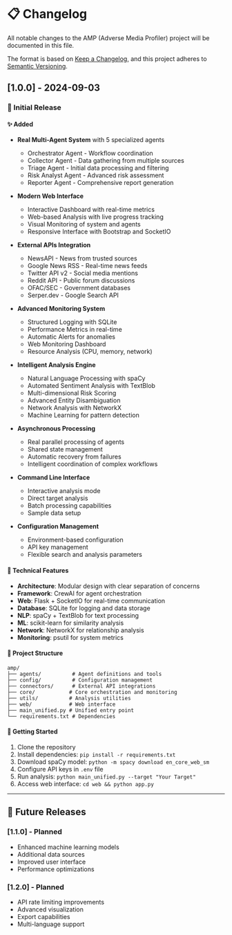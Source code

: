 # 📋 Changelog

All notable changes to the AMP (Adverse Media Profiler) project will be documented in this file.

The format is based on [Keep a Changelog](https://keepachangelog.com/en/1.0.0/),
and this project adheres to [Semantic Versioning](https://semver.org/spec/v2.0.0.html).

## [1.0.0] - 2024-09-03

### 🎉 Initial Release

#### ✨ Added
- **Real Multi-Agent System** with 5 specialized agents
  - Orchestrator Agent - Workflow coordination
  - Collector Agent - Data gathering from multiple sources
  - Triage Agent - Initial data processing and filtering
  - Risk Analyst Agent - Advanced risk assessment
  - Reporter Agent - Comprehensive report generation

- **Modern Web Interface**
  - Interactive Dashboard with real-time metrics
  - Web-based Analysis with live progress tracking
  - Visual Monitoring of system and agents
  - Responsive Interface with Bootstrap and SocketIO

- **External APIs Integration**
  - NewsAPI - News from trusted sources
  - Google News RSS - Real-time news feeds
  - Twitter API v2 - Social media mentions
  - Reddit API - Public forum discussions
  - OFAC/SEC - Government databases
  - Serper.dev - Google Search API

- **Advanced Monitoring System**
  - Structured Logging with SQLite
  - Performance Metrics in real-time
  - Automatic Alerts for anomalies
  - Web Monitoring Dashboard
  - Resource Analysis (CPU, memory, network)

- **Intelligent Analysis Engine**
  - Natural Language Processing with spaCy
  - Automated Sentiment Analysis with TextBlob
  - Multi-dimensional Risk Scoring
  - Advanced Entity Disambiguation
  - Network Analysis with NetworkX
  - Machine Learning for pattern detection

- **Asynchronous Processing**
  - Real parallel processing of agents
  - Shared state management
  - Automatic recovery from failures
  - Intelligent coordination of complex workflows

- **Command Line Interface**
  - Interactive analysis mode
  - Direct target analysis
  - Batch processing capabilities
  - Sample data setup

- **Configuration Management**
  - Environment-based configuration
  - API key management
  - Flexible search and analysis parameters

#### 🔧 Technical Features
- **Architecture**: Modular design with clear separation of concerns
- **Framework**: CrewAI for agent orchestration
- **Web**: Flask + SocketIO for real-time communication
- **Database**: SQLite for logging and data storage
- **NLP**: spaCy + TextBlob for text processing
- **ML**: scikit-learn for similarity analysis
- **Network**: NetworkX for relationship analysis
- **Monitoring**: psutil for system metrics

#### 📁 Project Structure
```
amp/
├── agents/          # Agent definitions and tools
├── config/          # Configuration management
├── connectors/      # External API integrations
├── core/           # Core orchestration and monitoring
├── utils/          # Analysis utilities
├── web/            # Web interface
├── main_unified.py # Unified entry point
└── requirements.txt # Dependencies
```

#### 🚀 Getting Started
1. Clone the repository
2. Install dependencies: `pip install -r requirements.txt`
3. Download spaCy model: `python -m spacy download en_core_web_sm`
4. Configure API keys in `.env` file
5. Run analysis: `python main_unified.py --target "Your Target"`
6. Access web interface: `cd web && python app.py`

---

## 🔮 Future Releases

### [1.1.0] - Planned
- Enhanced machine learning models
- Additional data sources
- Improved user interface
- Performance optimizations

### [1.2.0] - Planned
- API rate limiting improvements
- Advanced visualization
- Export capabilities
- Multi-language support
